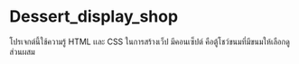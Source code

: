 # Dessert_display_shop
โปรเจกต์นี้ใช้ความรู้ HTML เเละ CSS ในการสร้างเว็ป มีคอนเซ็ปต์ คือตู้โชว์ขนมที่มีขนมให้เลือกดูส่วนผสม
